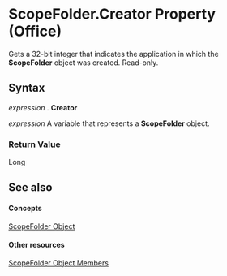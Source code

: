 
# ScopeFolder.Creator Property (Office)

Gets a 32-bit integer that indicates the application in which the  **ScopeFolder** object was created. Read-only.


## Syntax

 _expression_ . **Creator**

 _expression_ A variable that represents a **ScopeFolder** object.


### Return Value

Long


## See also


#### Concepts


[ScopeFolder Object](fe46c1ad-fd60-a698-23dd-04d0631ac403.md)
#### Other resources


[ScopeFolder Object Members](fff43b61-3635-48cf-1960-38ac5ec666d8.md)
